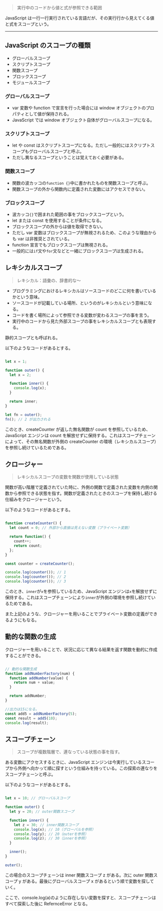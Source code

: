 > 実行中のコードから値と式が参照できる範囲<br>

JavaScript は一行一行実行されている言語だが、その実行行から見えてくる値と式をスコープという。

---

## JavaScript のスコープの種類

- グローバルスコープ
- スクリプトスコープ
- 関数スコープ
- ブロックスコープ
- モジュールスコープ

### グローバルスコープ

- var 変数や function で宣言を行った場合には window オブジェクトのプロパティとして値が保持される。
- JavaScript では window オブジェクト自体がグローバルスコープになる。

### スクリプトスコープ

- let や const はスクリプトスコープになる。ただし一般的にはスクリプトスコープもグローバルスコープと呼ぶ。
- ただし異なるスコープということは覚えておく必要がある。

### 関数スコープ

- 関数の波カッコの`function {}`中に書かれたものを関数スコープと呼ぶ。
- 関数スコープの外から関数内に定義された変数にはアクセスできない。

### ブロックスコープ

- 波カッコ`{}`で囲まれた範囲の事をブロックスコープという。
- let または const を使用することが条件になる。
- ブロックスコープの外からは値を取得できない。
- ただし var 変数はブロックスコープが無視されるため、このような理由からも var は非推奨とされている。
- function 宣言でもブロックスコープは無視される。
- 一般的には`if`文や`for`文などと一緒にブロックスコープは生成される。

## レキシカルスコープ

> レキシカル：語彙の、辞書的な～<br>

- プログラミングにおけるレキシカルはソースコードのどこに何を書いているかという意味。
- ソースコードが記載している場所、というのがレキシカルという意味になる。
- コードを書く場所によって参照できる変数が変わるスコープの事を言う。
- 実行中のコードから見た外部スコープの事をレキシカルスコープとも表現する。<br>

静的スコープとも呼ばれる。<br>

以下のようなコードがあるとする。

```Javascript

let x = 1;

function outer() {
  let x = 2;

  function inner() {
    console.log(x);
  }

  return inner;
}

let fn = outer();
fn(); // 2 が出力される


```

このとき、createCounter が返した無名関数が count を参照しているため、JavaScript エンジンは count を解放せずに保持する。これはスコープチェーンによって、その無名関数が外側の createCounter の環境（レキシカルスコープ）を参照し続けているためである。

## クロージャー

> レキシカルスコープの変数を関数が使用している状態

関数が高い階層で定義されていた時に、外側の関数で定義された変数を内側の関数から参照できる状態を指す。関数が定義されたときのスコープを保持し続ける仕組みをクロージャーという。<br>

以下のようなコードがあるとする。

```JavaScript

function createCounter() {
  let count = 0; // 外部から直接は見えない変数（プライベート変数）

  return function() {
    count++;
    return count;
  };
}

const counter = createCounter();

console.log(counter()); // 1
console.log(counter()); // 2
console.log(counter()); // 3

```

このとき、`inner`が`x`を参照しているため、JavaScript エンジンは`x`を解放せずに保持する。これはスコープチェーンにより`inner`が外側の環境を参照し続けているためである。<br>

また上記のような、クロージャーを用いることでプライベート変数の定義ができるようにもなる。

## 動的な関数の生成

クロージャーを用いることで、状況に応じて異なる結果を返す関数を動的に作成することができる。

```JavaScript

// 動的な関数生成
function addNumberFactory(num) {
  function addNumber(value) {
    return num + value;
  }

  return addNumber;
}

//出力は15になる。
const add5 = addNumberFactory(5);
const result = add5(10);
console.log(result);

```

## スコープチェーン

> スコープが複数階層で、連なっている状態の事を指す。

ある変数にアクセスするときに、JavaScript エンジンは今実行しているスコープから外側へ向かって順に探すという仕組みを持っている。この探索の連なりをスコープチェーンと呼ぶ。

以下のようなコードがあるとする。

```JavaScript

let x = 10; // グローバルスコープ

function outer() {
  let y = 20; // outer関数スコープ

  function inner() {
    let z = 30; // inner関数スコープ
    console.log(x); // 10（グローバルを参照）
    console.log(y); // 20（outerを参照）
    console.log(z); // 30（innerを参照）
  }

  inner();
}

outer();

```

この場合のスコープチェーンは inner 関数スコープ z がある。次に outer 関数スコープ y がある。最後にグローバルスコープ x があるという順で変数を探していく。

ここで、console.log(a)のように存在しない変数を探すと、スコープチェーンはすべて探索した後に RefernceError となる。
